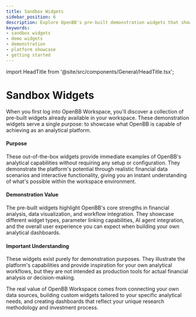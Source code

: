 ```yaml
---
title: Sandbox Widgets
sidebar_position: 6
description: Explore OpenBB's pre-built demonstration widgets that showcase platform capabilities upon login.
keywords:
- sandbox widgets
- demo widgets
- demonstration
- platform showcase
- getting started
---
```


import HeadTitle from '@site/src/components/General/HeadTitle.tsx';

<HeadTitle title="Sandbox Widgets | OpenBB Workspace Docs" />

# Sandbox Widgets

When you first log into OpenBB Workspace, you'll discover a collection of pre-built widgets already available in your workspace. These demonstration widgets serve a single purpose: to showcase what OpenBB is capable of achieving as an analytical platform.

#### Purpose

These out-of-the-box widgets provide immediate examples of OpenBB's analytical capabilities without requiring any setup or configuration. They demonstrate the platform's potential through realistic financial data scenarios and interactive functionality, giving you an instant understanding of what's possible within the workspace environment.

#### Demonstration Value

The pre-built widgets highlight OpenBB's core strengths in financial analysis, data visualization, and workflow integration. They showcase different widget types, parameter linking capabilities, AI agent integration, and the overall user experience you can expect when building your own analytical dashboards.

#### Important Understanding

These widgets exist purely for demonstration purposes. They illustrate the platform's capabilities and provide inspiration for your own analytical workflows, but they are not intended as production tools for actual financial analysis or decision-making.

The real value of OpenBB Workspace comes from connecting your own data sources, building custom widgets tailored to your specific analytical needs, and creating dashboards that reflect your unique research methodology and investment process.